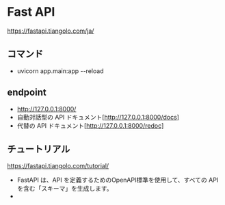 # Fast API
https://fastapi.tiangolo.com/ja/

## コマンド
- uvicorn app.main:app --reload

## endpoint
- http://127.0.0.1:8000/
- 自動対話型の API ドキュメント[http://127.0.0.1:8000/docs]
- 代替の API ドキュメント[http://127.0.0.1:8000/redoc]

## チュートリアル
https://fastapi.tiangolo.com/tutorial/
- FastAPI は、API を定義するためのOpenAPI標準を使用して、すべての API を含む「スキーマ」を生成します。
-
